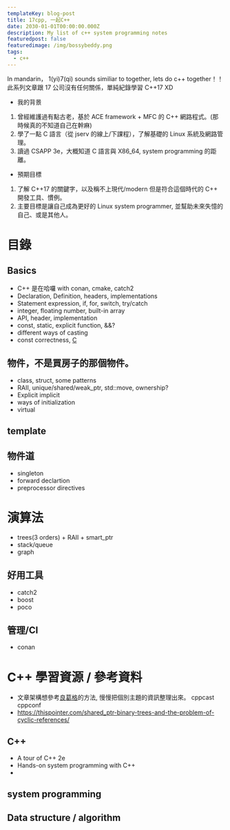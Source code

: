 ```yaml
---
templateKey: blog-post
title: 17cpp, 一起C++
date: 2030-01-01T00:00:00.000Z
description: My list of c++ system programming notes
featuredpost: false
featuredimage: /img/bossybeddy.png
tags:
  - c++
---
```

In mandarin， 1(yi)7(qi) sounds similiar to together,  lets do c++ together！！
此系列文章跟 17 公司沒有任何關係，單純紀錄學習 C++17 XD 

* 我的背景
1. 曾經維護過有點古老，基於 ACE framework + MFC 的 C++ 網路程式。(那時候真的不知道自己在幹麻)
2. 學了一點 C 語言（從 jserv 的線上/下課程），了解基礎的 Linux 系統及網路管理。
3. 讀過 CSAPP 3e，大概知道 C 語言與 X86_64, system programming 的距離。



* 預期目標
1. 了解 C++17 的關鍵字，以及稱不上現代/modern 但是符合這個時代的 C++ 開發工具、慣例。
2. 主要目標是讓自己成為更好的 Linux system programmer, 並幫助未來失憶的自己、或是其他人。

# 目錄
## Basics
* C++ 是在哈囉 with conan, cmake, catch2
* Declaration, Definition, headers, implementations
* Statement expression, if, for, switch, try/catch
* integer, floating number, built-in array
* API, header, implementation
* const, static, explicit function, &&?
* different ways of casting
* const correctness, [C](https://stackoverflow.com/questions/21476869/constant-pointer-vs-pointer-to-constant/21476937)
 
## 物件，不是買房子的那個物件。
* class, struct, some patterns
* RAII, unique/shared/weak_ptr, std::move, ownership?
* Explicit implicit
* ways of initialization
* virtual

## template

## 物件道
* singleton
* forward declartion
* preprocessor directives


# 演算法
* trees(3 orders) + RAII + smart_ptr
* stack/queue
* graph

## 好用工具
* catch2
* boost
* poco

## 管理/CI
* conan



# C++ 學習資源 /  參考資料
* 文章架構想參考[良葛格](https://openhome.cc/Gossip/CppGossip/index.html)的方法, 慢慢把個別主題的資訊整理出來。
cppcast
cppconf
* https://thispointer.com/shared_ptr-binary-trees-and-the-problem-of-cyclic-references/

## C++
* A tour of C++ 2e
* Hands-on system programming with C++
* 
## system programming

## Data structure / algorithm

